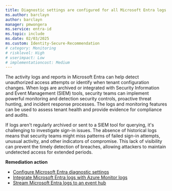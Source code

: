 ```yaml
---
title: Diagnostic settings are configured for all Microsoft Entra logs 
ms.author: barclayn
author: barclayn
manager: pmwongera
ms.service: entra-id
ms.topic: include
ms.date: 02/03/2025
ms.custom: Identity-Secure-Recommendation
# category: Monitoring
# risklevel: High
# userimpact: Low
# implementationcost: Medium
---
```

The activity logs and reports in Microsoft Entra can help detect unauthorized access attempts or identify when tenant configuration changes. When logs are archived or integrated with Security Information and Event Management (SIEM) tools, security teams can implement powerful monitoring and detection security controls, proactive threat hunting, and incident response processes. The logs and monitoring features can be used to assess tenant health and provide evidence for compliance and audits.

If logs aren't regularly archived or sent to a SIEM tool for querying, it's challenging to investigate sign-in issues. The absence of historical logs means that security teams might miss patterns of failed sign-in attempts, unusual activity, and other indicators of compromise. This lack of visibility can prevent the timely detection of breaches, allowing attackers to maintain undetected access for extended periods.

**Remediation action**

- [Configure Microsoft Entra diagnostic settings](/entra/identity/monitoring-health/howto-configure-diagnostic-settings)
- [Integrate Microsoft Entra logs with Azure Monitor logs](/entra/identity/monitoring-health/howto-integrate-activity-logs-with-azure-monitor-logs)
- [Stream Microsoft Entra logs to an event hub](/entra/identity/monitoring-health/howto-stream-logs-to-event-hub)
